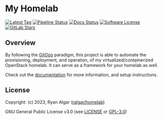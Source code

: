 # My Homelab

[![Latest Tag](https://img.shields.io/gitlab/v/tag/ralgar/homelab?style=for-the-badge&logo=semver&logoColor=white)](https://gitlab.com/ralgar/homelab/tags)
[![Pipeline Status](https://img.shields.io/gitlab/pipeline-status/ralgar/homelab?branch=main&label=Pipeline&logo=gitlab&style=for-the-badge)](https://gitlab.com/ralgar/homelab/-/pipelines?page=1&scope=all&ref=main)
[![Docs Status](https://img.shields.io/website?label=Docs&logo=gitbook&logoColor=white&style=for-the-badge&url=https%3A%2F%2Fdocs.ralgar.dev%2Fcategory/%2Fhomelab%2F)](https://docs.ralgar.dev/category/homelab/)
[![Software License](https://img.shields.io/badge/License-GPL--3.0-orange?style=for-the-badge&logo=gnu&logoColor=white)](https://www.gnu.org/licenses/gpl-3.0.html)
[![GitLab Stars](https://img.shields.io/gitlab/stars/ralgar/homelab?color=gold&label=Stars&logo=gitlab&style=for-the-badge)](https://gitlab.com/ralgar/homelab)

## Overview

By following the [GitOps](https://about.gitlab.com/topics/gitops) paradigm, this
 project is able to automate the provisioning, deployment, and operation, of my
 virtualized/containerized OpenStack homelab. It can serve as a framework
 for your homelab as well.

Check out the [documentation](https://docs.ralgar.dev/category/homelab)
 for more information, and setup instructions.

## License

Copyright: (c) 2023, Ryan Algar
 ([ralgar/homelab](https://gitlab.com/ralgar/homelab))

GNU General Public License v3.0 (see [LICENSE](LICENSE) or
 [GPL-3.0](https://www.gnu.org/licenses/gpl-3.0.txt))
